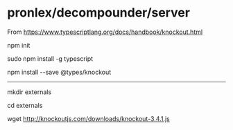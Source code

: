 # pronlex/decompounder/server

From https://www.typescriptlang.org/docs/handbook/knockout.html

npm init

sudo npm install -g typescript

npm install --save @types/knockout

-----

mkdir externals

cd externals

wget http://knockoutjs.com/downloads/knockout-3.4.1.js